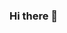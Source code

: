 ### Hi there 👋

<!-- ### I'm Jiwon, a sophomore at the University of Toronto 🇨🇦

I'm double majoring in ***Mathematical Science***, ***Applied Statistics*** and minoring in ***Computer Science***!

🔭 I’m currently working on:
- Personal Website
- Data Analytics Certification
- Side projects during summer

🌱 I’m currently learning:
- 

⚡ In my free time, I like:
- dabbling in leetcode
- playing video games
- listening to music
- watching netflix

📫 How to reach me:
- **Email**: jwon.choi@mail.utoronto.ca

Feel feel to reach out! :)
 -->
